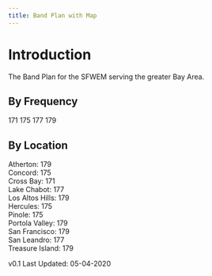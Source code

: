 ```yaml
---
title: Band Plan with Map
---
```

# Introduction
The Band Plan for the SFWEM serving the greater Bay Area.

## By Frequency<BR>
171
175
177
179

## By Location

Atherton: 179<BR>
Concord: 175<BR>
Cross Bay: 171<BR>
Lake Chabot: 177<BR>
Los Altos Hills: 179<BR>
Hercules: 175<BR>
Pinole: 175<BR>
Portola Valley: 179<BR>
San Francisco: 179<BR>
San Leandro: 177<BR>
Treasure Island: 179<BR>


v0.1 Last Updated: 05-04-2020
